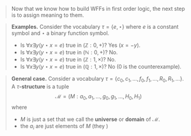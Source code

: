 > Now that we know how to build WFFs in first order logic, the next step is to assign meaning to them.

> **Examples.** Consider the vocabulary $\tau = \{e,\star\}$ where $e$ is a constant symbol and $\star$ a binary function symbol.
> - Is $\forall x\exists y(y\star x=e)$ true in $(\mathbb Z:0,+)$? Yes ($x = -y$).
> - Is $\forall x\exists y(y\star x=e)$ true in $(\mathbb N:0,+)$? No.
> - Is $\forall x\exists y(y\star x=e)$ true in $(\mathbb Z:1,\times)$? No.
> - Is $\forall x\exists y(y\star x=e)$ true in $(\mathbb Q:1,\times)$? No ($0$ is the counterexample).

>**General case.** Consider a vocabulary $\tau =\{c_0,c_1,\dots,f_0,f_1,\dots,R_0,R_1,\dots\}$.
A $\tau$**-structure** is a tuple
> $$\mathcal M=(M:a_0,a_1,\dots,g_0,g_1,\dots,H_0,H_1)$$
> where
> - $M$ is just a set that we call the **universe** or **domain** of $\mathcal M$.
> - the $a_i$ are just elements of $M$ (they )
